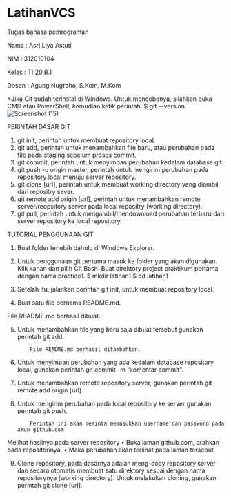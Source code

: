 # LatihanVCS
Tugas bahasa pemrograman

Nama    : Asri Liya Astuti

NIM     : 312010104

Kelas   : TI.20.B.1

Dosen   : Agung Nugroho, S.Kom, M.Kom


*Jika Git sudah terinstal di Windows. Untuk mencobanya, silahkan buka CMD atau PowerShell, kemudian ketik perintah.
  $ git --version
 ![Screenshot (15)](https://user-images.githubusercontent.com/72993076/96336627-5ebf9d00-10ab-11eb-92d8-97ddf7e1dabe.png)

	
        	



PERINTAH DASAR GIT

1.	git init, perintah untuk membuat repository local.
2.	git add, perintah untuk menambahkan file baru, atau perubahan pada file pada staging sebelum proses commit.
3.	git commit, perintah untuk menyimpan perubahan kedalam database git.
4.	git push -u origin master, perintah untuk mengirim perubahan pada repository local menuju server repository.
5.	git clone [url], perintah untuk membuat working directory yang diambil dari repositry sever.
6.	git remote add origin [url], perintah untuk menambahkan remote server/reopsitory server pada local repositry (working directory).
7.	git pull, perintah untuk mengambil/mendownload perubahan terbaru dari server repository ke local repository.
	


TUTORIAL PENGGUNAAN GIT

1.	Buat folder terlebih dahulu di Windows Explorer.
2.	Untuk penggunaan git pertama masuk ke folder yang akan digunakan. Klik kanan dan pilih Git Bash.
Buat direktory project praktikum pertama dengan nama practice1.
$ mkdir latihan1 
$ cd latihan1
             
3.	Setelah itu, jalankan perintah git init, untuk membuat repository local.
             
4.	Buat satu file bernama README.md. 
   
 
File README.md berhasil dibuat.
             
5.	Untuk menambahkan file yang baru saja dibuat tersebut gunakan perintah git add.

	
            File README.md berhasil ditambahkan.
             
6.	Untuk menyimpan perubahan yang ada kedalam database repository local, gunakan perintah 
git commit -m “komentar commit”.
	
	

 

7.	Untuk menambahkan remote repository server, gunakan perintah git remote add origin [url]

	


8.	Untuk mengirim perubahan pada local repository ke server gunakan perintah git push.

	
            Perintah ini akan meminta memasukkan username dan password pada akun github.com

 


Melihat hasilnya pada server repository
•	Buka laman github.com, arahkan pada repositorinya.
•	Maka perubahan akan terlihat pada laman tersebut
 

9.	Clone repository, pada dasarnya adalah meng-copy repository server dan secara otomatis membuat satu direktory sesuai dengan nama repositorynya (working directory).
Untuk melakukan cloning, gunakan perintah git clone [url].

